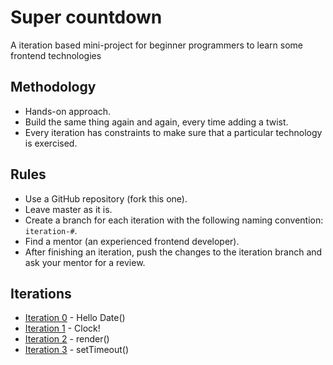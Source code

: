# Super countdown
A iteration based mini-project for beginner programmers to learn some frontend technologies

## Methodology
* Hands-on approach.
* Build the same thing again and again, every time adding a twist.
* Every iteration has constraints to make sure that a particular technology is exercised.

## Rules
* Use a GitHub repository (fork this one).
* Leave master as it is.
* Create a branch for each iteration with the following naming convention: `iteration-#`.
* Find a mentor (an experienced frontend developer).
* After finishing an iteration, push the changes to the iteration branch and ask your mentor for a review.

## Iterations
* [Iteration 0](./iteration-0.md) - Hello Date()
* [Iteration 1](./iteration-1.md) - Clock!
* [Iteration 2](./iteration-2.md) - render()
* [Iteration 3](./iteration-3.md) - setTimeout()
